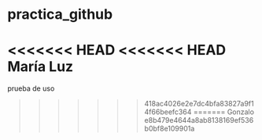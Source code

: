 # practica_github
<<<<<<< HEAD
<<<<<<< HEAD
María Luz
=======
prueba de uso 
>>>>>>> 418ac4026e2e7dc4bfa83827a9f14f66beefc364
=======
Gonzalo
>>>>>>> e8b479e4644a8ab8138169ef536b0bf8e109901a
